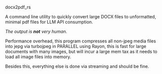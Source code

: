  docx2pdf_rs

A command line utility to quickly convert large DOCX files to unformatted, minimal pdf files for LLM API consumption.

*The output is **not** very human.*

Performance overhead, this program compresses all non-jpeg media files into jepg via turbojpeg in PARALLEL using Rayon, 
this is fast for large documents with many images, but will incur a large mem tax as it needs to load all image files into memory.

Besides this, everything else is done via streaming and should be fine.
